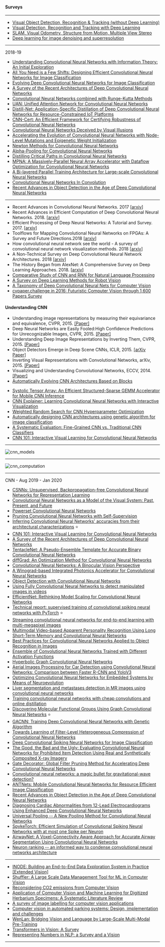 #### Surveys

---------------
- [Visual Object Detection, Recognition & Tracking (without Deep Learning)](https://www.slideshare.net/yuhuang/visual-object-detection-recognition-tracking-without-deep-learning)
- [Visual Detection, Recognition and Tracking with Deep Learning](https://www.slideshare.net/yuhuang/visual-detection-recognition-and-tracking-with-deep-learning)
- [SLAM, Visual Odometry, Structure from Motion, Multiple View Stereo](https://www.slideshare.net/yuhuang/visual-slam-structure-from-motion-multiple-view-stereo)
- [Deep learning for image denoising and superresolution](https://www.slideshare.net/yuhuang/deep-learning-for-image-denoising-superresolution-27435126)
---------------------
2018-19

- [Understanding Convolutional Neural Networks with Information Theory: An Initial Exploration](https://arxiv.org/abs/1804.06537v3)
- [All You Need is a Few Shifts: Designing Efficient Convolutional Neural Networks for Image Classification](https://arxiv.org/abs/1903.05285v1)
- [Evolving Deep Convolutional Neural Networks for Image Classification](https://arxiv.org/abs/1710.10741v3)
- [A Survey of the Recent Architectures of Deep Convolutional Neural Networks](https://arxiv.org/abs/1901.06032v1)
- [Convolutional Neural Networks combined with Runge-Kutta Methods](https://arxiv.org/abs/1802.08831v6)
- [UAN: Unified Attention Network for Convolutional Neural Networks](https://arxiv.org/abs/1901.05376v1)
- [Distill-Net: Application-Specific Distillation of Deep Convolutional Neural Networks for Resource-Constrained IoT Platforms](https://arxiv.org/abs/1812.07390v1)
- [CNN-Cert: An Efficient Framework for Certifying Robustness of Convolutional Neural Networks](https://arxiv.org/abs/1811.12395v1)
- [Convolutional Neural Networks Deceived by Visual Illusions](https://arxiv.org/abs/1811.10565v1)
- [Accelerating the Evolution of Convolutional Neural Networks with Node-Level Mutations and Epigenetic Weight Initialization](https://arxiv.org/abs/1811.08286v1)
- [Newton Methods for Convolutional Neural Networks](https://arxiv.org/abs/1811.06100v1)
- [Alpha-Pooling for Convolutional Neural Networks](https://arxiv.org/abs/1811.03436v1)
- [Distilling Critical Paths in Convolutional Neural Networks](https://arxiv.org/abs/1811.02643v2)
- [MPNA: A Massively-Parallel Neural Array Accelerator with Dataflow Optimization for Convolutional Neural Networks](https://arxiv.org/abs/1810.12910v1)
- [A Bi-layered Parallel Training Architecture for Large-scale Convolutional Neural Networks](https://arxiv.org/abs/1810.07742v1)
- [Convolutional Neural Networks In Convolution](https://arxiv.org/abs/1810.03946v1)
- [Recent Advances in Object Detection in the Age of Deep Convolutional Neural Networks](https://arxiv.org/abs/1809.03193v1)



----------------

- Recent Advances in Convolutional Neural Networks. 2017 [[arxiv](https://arxiv.org/abs/1512.07108v6)]
- Recent Advances in Efficient Computation of Deep Convolutional Neural Networks. 2018. [[arxiv](https://arxiv.org/abs/1802.00939v2)]
- Efficient Processing of Deep Neural Networks: A Tutorial and Survey. 2017. [[arxiv](https://arxiv.org/abs/1703.09039v2)]
- Toolflows for Mapping Convolutional Neural Networks on FPGAs: A Survey and Future Directions.2018 [[arxiv](https://arxiv.org/abs/1803.05900v1)]
- How convolutional neural network see the world - A survey of convolutional neural network visualization methods. 2018 [[arxiv](https://arxiv.org/abs/1804.11191v2)]
- A Non-Technical Survey on Deep Convolutional Neural Network Architectures. 2018 [[arxiv](https://arxiv.org/abs/1803.02129v1)]
- The History Began from AlexNet: A Comprehensive Survey on Deep Learning Approaches. 2018. [[arxiv](https://arxiv.org/abs/1803.01164v1)]
- [Comparative Study of CNN and RNN for Natural Language Processing](https://arxiv.org/pdf/1702.01923v1.pdf)
- [A Survey on Deep Learning Methods for Robot Vision](https://arxiv.org/ftp/arxiv/papers/1803/1803.10862.pdf)
- [A Taxonomy of Deep Convolutional Neural Nets for Computer Vision](https://arxiv.org/pdf/1601.06615v1.pdf)
- [cvpaper.challenge in 2016: Futuristic Computer
Vision through 1,600 Papers Survey](https://arxiv.org/pdf/1707.06436v1.pdf)


#### Understanding CNN

*  Understanding image representations by measuring their equivariance and equivalence, CVPR, 2015. [[Paper]](http://www.cv-foundation.org/openaccess/content_cvpr_2015/papers/Lenc_Understanding_Image_Representations_2015_CVPR_paper.pdf)
* Deep Neural Networks are Easily Fooled:High Confidence Predictions for Unrecognizable Images, CVPR, 2015. [[Paper]](http://www.cv-foundation.org/openaccess/content_cvpr_2015/papers/Nguyen_Deep_Neural_Networks_2015_CVPR_paper.pdf)
* Understanding Deep Image Representations by Inverting Them, CVPR, 2015. [[Paper]](http://www.cv-foundation.org/openaccess/content_cvpr_2015/papers/Mahendran_Understanding_Deep_Image_2015_CVPR_paper.pdf)
*  Object Detectors Emerge in Deep Scene CNNs, ICLR, 2015. [[arXiv Paper]](http://arxiv.org/abs/1412.6856)
*  Inverting Visual Representations with Convolutional Networks, arXiv, 2015. [[Paper]](http://arxiv.org/abs/1506.02753)
*  Visualizing and Understanding Convolutional Networks, ECCV, 2014. [[Paper]](https://www.cs.nyu.edu/~fergus/papers/zeilerECCV2014.pdf)
* [Automatically Evolving CNN Architectures Based on Blocks](https://arxiv.org/abs/1810.11875v1)
- [Systolic Tensor Array: An Efficient Structured-Sparse GEMM Accelerator for Mobile CNN Inference](https://arxiv.org/abs/2005.08098v1)
- [CNN Explainer: Learning Convolutional Neural Networks with Interactive Visualization](https://arxiv.org/abs/2004.15004v2)
- [Weighted Random Search for CNN Hyperparameter Optimization](https://arxiv.org/abs/2003.13300v1)
- [Automatically designing CNN architectures using genetic algorithm for image classification](https://arxiv.org/abs/1808.03818v3)
- [A Systematic Evaluation: Fine-Grained CNN vs. Traditional CNN Classifiers](https://arxiv.org/abs/2003.11154v1)
- [CNN 101: Interactive Visual Learning for Convolutional Neural Networks](https://arxiv.org/abs/2001.02004v3)

------------
![cnn_models](https://github.com/gopala-kr/CNNs/blob/master/resources/img/cnn_models.PNG)

------------

![cnn_computation](https://github.com/gopala-kr/CNNs/blob/master/resources/img/cnn_computation.PNG)

-------------------------

CNN - Aug 2019 - Jan 2020

- [CSNNs: Unsupervised, Backpropagation-free Convolutional Neural Networks for Representation Learning](https://arxiv.org/abs/2001.10388v2)
- [Convolutional Neural Networks as a Model of the Visual System: Past, Present, and Future](https://arxiv.org/abs/2001.07092v1)
- [Powerset Convolutional Neural Networks](https://arxiv.org/abs/1909.02253v4)
- [Pruning Convolutional Neural Networks with Self-Supervision](https://arxiv.org/abs/2001.03554v1)
- [Inferring Convolutional Neural Networks' accuracies from their architectural characterizations](https://arxiv.org/abs/2001.02160v2) :star:
- [CNN 101: Interactive Visual Learning for Convolutional Neural Networks](https://arxiv.org/abs/2001.02004v1)
- [A Survey of the Recent Architectures of Deep Convolutional Neural Networks](https://arxiv.org/abs/1901.06032v4)
- [TentacleNet: A Pseudo-Ensemble Template for Accurate Binary Convolutional Neural Networks](https://arxiv.org/abs/1912.10103v2)
- [diffGrad: An Optimization Method for Convolutional Neural Networks](https://arxiv.org/abs/1909.11015v2)
- [Convolutional Neural Networks: A Binocular Vision Perspective](https://arxiv.org/abs/1912.10201v1)
- [A Winograd-based Integrated Photonics Accelerator for Convolutional Neural Networks](https://arxiv.org/abs/1906.10487v2)
- [Object Detection with Convolutional Neural Networks](https://arxiv.org/abs/1912.01844v1)
- [Using Fully Convolutional Neural Networks to detect manipulated images in videos](https://arxiv.org/abs/1911.13269v1)
- [EfficientNet: Rethinking Model Scaling for Convolutional Neural Networks](https://arxiv.org/abs/1905.11946v3)
- [Technical report: supervised training of convolutional spiking neural networks with PyTorch](https://arxiv.org/abs/1911.10124v1) :star:
- [Streaming convolutional neural networks for end-to-end learning with multi-megapixel images](https://arxiv.org/abs/1911.04432v1)
- [Multimodal Video-based Apparent Personality Recognition Using Long Short-Term Memory and Convolutional Neural Networks](https://arxiv.org/abs/1911.00381v1)
- [Best Practices for Convolutional Neural Networks Applied to Object Recognition in Images](https://arxiv.org/abs/1910.13029v1)
- [Ensemble of Convolutional Neural Networks Trained with Different Activation Functions](https://arxiv.org/abs/1905.02473v4)
- [Hyperbolic Graph Convolutional Neural Networks](https://arxiv.org/abs/1910.12933v1)
- [Aerial Images Processing for Car Detection using Convolutional Neural Networks: Comparison between Faster R-CNN and YoloV3](https://arxiv.org/abs/1910.07234v1)
- [Optimizing Convolutional Neural Networks for Embedded Systems by Means of Neuroevolution](https://arxiv.org/abs/1910.06854v1)
- [Liver segmentation and metastases detection in MR images using convolutional neural networks](https://arxiv.org/abs/1910.06635v1)
- [Training convolutional neural networks with cheap convolutions and online distillation](https://arxiv.org/abs/1909.13063v3)
- [Discovering Molecular Functional Groups Using Graph Convolutional Neural Networks](https://arxiv.org/abs/1812.00265v3) :star:
- [GACNN: Training Deep Convolutional Neural Networks with Genetic Algorithm](https://arxiv.org/abs/1909.13354v1)
- [Towards Learning of Filter-Level Heterogeneous Compression of Convolutional Neural Networks](https://arxiv.org/abs/1904.09872v4)
- [Deep Convolutional Spiking Neural Networks for Image Classification](https://arxiv.org/abs/1903.12272v2)
- [The Good, the Bad and the Ugly: Evaluating Convolutional Neural Networks for Prohibited Item Detection Using Real and Synthetically Composited X-ray Imagery](https://arxiv.org/abs/1909.11508v1)
- [Gate Decorator: Global Filter Pruning Method for Accelerating Deep Convolutional Neural Networks](https://arxiv.org/abs/1909.08174v1)
- [Convolutional neural networks: a magic bullet for gravitational-wave detection?](https://arxiv.org/abs/1904.08693v2)
- [ANTNets: Mobile Convolutional Neural Networks for Resource Efficient Image Classification](https://arxiv.org/abs/1904.03775v2)
- [Recent Advances in Object Detection in the Age of Deep Convolutional Neural Networks](https://arxiv.org/abs/1809.03193v2)
- [Diagnosing Cardiac Abnormalities from 12-Lead Electrocardiograms Using Enhanced Deep Convolutional Neural Networks](https://arxiv.org/abs/1908.06802v1)
- [Universal Pooling -- A New Pooling Method for Convolutional Neural Networks](https://arxiv.org/abs/1907.11440v1)
- [SpykeTorch: Efficient Simulation of Convolutional Spiking Neural Networks with at most one Spike per Neuron](https://arxiv.org/abs/1903.02440v2)
- [AirwayNet: A Voxel-Connectivity Aware Approach for Accurate Airway Segmentation Using Convolutional Neural Networks](https://arxiv.org/abs/1907.06852v1)
- [Neuron ranking -- an informed way to condense convolutional neural networks architecture](https://arxiv.org/abs/1907.02519v2)
-----------
- [INODE: Building an End-to-End Data Exploration System in Practice [Extended Vision]](https://arxiv.org/pdf/2104.04194v1.pdf)
- [Shuffler: A Large Scale Data Management Tool for ML in Computer Vision](https://arxiv.org/pdf/2104.05125v1.pdf)
- [Reconsidering CO2 emissions from Computer Vision](https://arxiv.org/pdf/2104.08702v1.pdf)
- [Application of Computer Vision and Machine Learning for Digitized Herbarium Specimens: A Systematic Literature Review](https://arxiv.org/ftp/arxiv/papers/2104/2104.08732.pdf)
- [A survey of image labelling for computer vision applications](https://arxiv.org/ftp/arxiv/papers/2104/2104.08885.pdf)
- [Computer vision in automated parking systems: Design, implementation and challenges](https://arxiv.org/pdf/2104.12537v1.pdf)
- [WenLan: Bridging Vision and Language by Large-Scale Multi-Modal Pre-Training](https://arxiv.org/pdf/2103.06561v5.pdf)
- [Transformers in Vision: A Survey](https://arxiv.org/pdf/2101.01169v2.pdf)
- [Representing Numbers in NLP: a Survey and a Vision](https://arxiv.org/pdf/2103.13136v1.pdf)

---------
